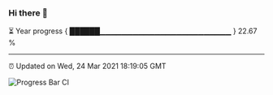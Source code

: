 ### Hi there 👋

⏳ Year progress { ██████▁▁▁▁▁▁▁▁▁▁▁▁▁▁▁▁▁▁▁▁▁▁▁▁ } 22.67 %

---

⏰ Updated on Wed, 24 Mar 2021 18:19:05 GMT

![Progress Bar CI](https://github.com/liununu/liununu/workflows/Progress%20Bar%20CI/badge.svg)
